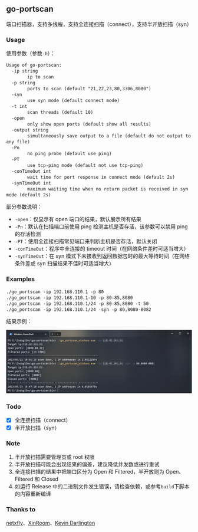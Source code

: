 ## go-portscan

端口扫描器，支持多线程，支持全连接扫描（connect），支持半开放扫描（syn）

### Usage

使用参数（参数`-h`）：

```shell
Usage of go-portscan:
  -ip string
        ip to scan
  -p string
        ports to scan (default "21,22,23,80,3306,8080")
  -syn
        use syn mode (default connect mode)
  -t int
        scan threads (default 10)
  -open
        only show open ports (default show all results)
  -output string
        simultaneously save output to a file (default do not output to any file)
  -Pn
        no ping probe (default use ping)
  -PT
        use tcp-ping mode (default not use tcp-ping)
  -conTimeOut int
        wait time for port response in connect mode (default 2s)
  -synTimeOut int
        maximum waiting time when no return packet is received in syn mode (default 2s)
```

部分参数说明：

- `-open`：仅显示有 open 端口的结果，默认展示所有结果
- `-Pn`：默认在扫描端口前使用 ping 检测主机是否存活，该参数可以禁用 ping 的存活检测
- `-PT`：使用全连接扫描常见端口来判断主机是否存活，默认关闭
- `-conTimeOut`：程序中全连接的 timeout 时间（在网络条件差时可适当增大）
- `-synTimeOut`：在 syn 模式下未接收到返回数据包时的最大等待时间（在网络条件差或 syn 扫描结果不佳时可适当增大）

### Examples

```shell
./go_portscan -ip 192.168.110.1 -p 80
./go_portscan -ip 192.168.110.1-10 -p 80-85,8080
./go_portscan -ip 192.168.110.1/24 -p 80-85,8080 -t 50
./go_portscan -ip 192.168.110.1/24 -syn -p 80,8080-8082
```

结果示例：

![scan](image/scan.png)

### Todo

- [x] 全连接扫描（connect）
- [x] 半开放扫描（syn）

### Note

1. 半开放扫描需要管理员或 root 权限
2. 半开放扫描可能会出现结果的偏差，建议降低并发数或进行重试
3. 全连接扫描的结果中把端口区分为 Open 和 Filtered，半开放则为 Open、Filtered 和 Closed
4. 如运行 Release 中的二进制文件发生错误，请检查依赖，或参考`build`下脚本的内容重新编译

### Thanks to

[netxfly](https://github.com/netxfly)、[XinRoom](https://github.com/XinRoom)、[Kevin Darlington](https://github.com/kdar)